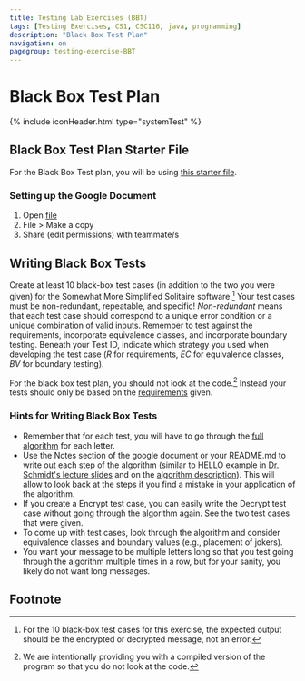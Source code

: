 ```yaml
---
title: Testing Lab Exercises (BBT)
tags: [Testing Exercises, CS1, CSC116, java, programming]
description: "Black Box Test Plan"
navigation: on
pagegroup: testing-exercise-BBT
---
```


# Black Box Test Plan
{% include iconHeader.html type="systemTest" %}

## Black Box Test Plan Starter File

For the Black Box Test plan, you will be using [this starter file](https://docs.google.com/document/d/1dESw_B3SSzB1H5LFpW5JcbeWfiYkFr1PCsucamnF3nU/edit#heading=h.yg4kq2yer813).

### Setting up the Google Document
1. Open [file](https://docs.google.com/document/d/1dESw_B3SSzB1H5LFpW5JcbeWfiYkFr1PCsucamnF3nU/edit#heading=h.yg4kq2yer813)
2. File > Make a copy
3. Share (edit permissions) with teammate/s

<!---3. Add your section and group letter to name of file
4. Share (edit permissions) with teammate/s (present today)
5. Share (edit permissions) with your instructor and TAs.--->

## Writing Black Box Tests

Create at least 10 black-box test cases (in addition to the two you were given) for the Somewhat More Simplified Solitaire software.[^non-error] Your test cases must be non-redundant, repeatable, and specific! 
*Non-redundant* means that each test case should correspond to a unique error condition or a unique combination of valid inputs.  Remember to test against the requirements, incorporate equivalence classes, and incorporate boundary testing. Beneath your Test ID, indicate which strategy you used when developing the test case (*R* for requirements, *EC* for equivalence classes, *BV* for boundary testing). 

For the black box test plan, you should not look at the code.[^class] Instead your tests should only be based on the [requirements](index#requirements) given.

### Hints for Writing Black Box Tests

- Remember that for each test, you will have to go through the [full algorithm](../../../smssolitaire) for each letter.
- Use the Notes section of the google document or your README.md to write out each step of the algorithm (similar to HELLO example in [Dr. Schmidt's lecture slides](https://pages.github.ncsu.edu/engr-csc116-staff/Schmidt/Slides/LabDiscussions/CSC116_Lab10-BBT.pdf) and on the [algorithm description](../../../smssolitaire/#example)). This will allow to look back at the steps if you find a mistake in your application of the algorithm.
- If you create a Encrypt test case, you can easily write the Decrypt test case without going through the algorithm again. See the two test cases that were given.
- To come up with test cases, look through the algorithm and consider equivalence classes and boundary values (e.g., placement of jokers).
- You want your message to be multiple letters long so that you test going through the algorithm multiple times in a row, but for your sanity, you likely do not want long messages.

## Footnote
[^class]: We are intentionally providing you with a compiled version of the program so that you do not look at the code.
[^non-error]: For the 10 black-box test cases for this exercise, the expected output should be the encrypted or decrypted message, not an error.